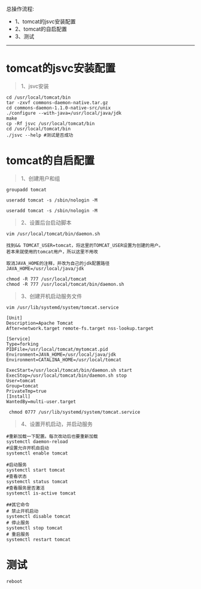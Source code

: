 总操作流程:
- 1、tomcat的jsvc安装配置
- 2、tomcat的自启配置
- 3、测试

***

# tomcat的jsvc安装配置

> 1、jsvc安装
```shell
cd /usr/local/tomcat/bin
tar -zxvf commons-daemon-native.tar.gz
cd commons-daemon-1.1.0-native-src/unix
./configure --with-java=/usr/local/java/jdk
make
cp -Rf jsvc /usr/local/tomcat/bin
cd /usr/local/tomcat/bin
./jsvc --help #测试是否成功
```

# tomcat的自启配置

>1、创建用户和组
```shell
groupadd tomcat

useradd tomcat -s /sbin/nologin -M

useradd tomcat -s /sbin/nologin -M 
```

>2、设置后台启动脚本
```shell
vim /usr/local/tomcat/bin/daemon.sh
```

```shell
找到&& TOMCAT_USER=tomcat，将这里的TOMCAT_USER设置为创建的用户。
若本来就使用的tomcat用户，所以这里不用改

取消JAVA_HOME的注释，并改为自己的jdk配置路径
JAVA_HOME=/usr/local/java/jdk
```

```
chmod -R 777 /usr/local/tomcat
chmod -R 777 /usr/local/tomcat/bin/daemon.sh
```

>3、创建开机启动服务文件

```
vim /usr/lib/systemd/system/tomcat.service
```

```
[Unit]
Description=Apache Tomcat
After=network.target remote-fs.target nss-lookup.target

[Service]
Type=forking
PIDFile=/usr/local/tomcat/mytomcat.pid
Environment=JAVA_HOME=/usr/local/java/jdk
Environment=CATALINA_HOME=/usr/local/tomcat

ExecStart=/usr/local/tomcat/bin/daemon.sh start
ExecStop=/usr/local/tomcat/bin/daemon.sh stop
User=tomcat
Group=tomcat
PrivateTmp=true
[Install]
WantedBy=multi-user.target
```

```
 chmod 0777 /usr/lib/systemd/system/tomcat.service
```


>4、设置开机启动，并启动服务

```
#重新加载一下配置。每次改动后也要重新加载
systemctl daemon-reload
#设置允许开机自启动
systemctl enable tomcat 

#启动服务
systemctl start tomcat
#查看状态
systemctl status tomcat
#查看服务是否激活
systemctl is-active tomcat

##其它命令
# 禁止开机启动
systemctl disable tomcat
# 停止服务
systemctl stop tomcat
# 重启服务
systemctl restart tomcat

```


# 测试

```shell
reboot
```
